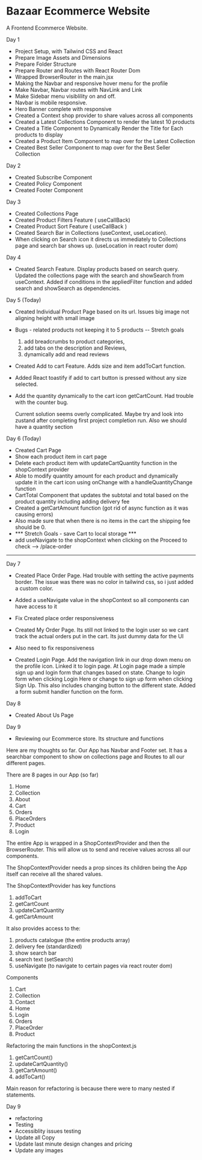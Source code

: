# Bazaar Ecommerce Website

A Frontend Ecommerce Website.

Day 1

- Project Setup, with Tailwind CSS and React
- Prepare Image Assets and Dimensions
- Prepare Folder Structure
- Prepare Router and Routes with React Router Dom
- Wrapped BrowserRouter in the main.jsx
- Making the Navbar and responsive hover menu for the profile
- Make Navbar, Navbar routes with NavLink and Link
- Make Sidebar menu visiblility on and off.
- Navbar is mobile responsive.
- Hero Banner complete with responsive
- Created a Context shop provider to share values across all components
- Created a Latest Collections Component to render the latest 10 products
- Created a Title Component to Dynamically Render the Title for Each products to display
- Created a Product Item Component to map over for the Latest Collection
- Created Best Seller Component to map over for the Best Seller Collection

Day 2

- Created Subscribe Component
- Created Policy Component
- Created Footer Component

Day 3

- Created Collections Page
- Created Product Filters Feature ( useCallBack)
- Created Product Sort Feature ( useCallBack )
- Created Search Bar in Collections (useContext, useLocation).
- When clicking on Search icon it directs us immediately to Collections page and search bar shows up. (useLocation in react router dom)

Day 4

- Created Search Feature. Display products based on search query. Updated the collections page with the search and showSearch from useContext. Added if conditions in the appliedFilter function and added search and showSearch as dependencies.

Day 5 (Today)

- Created Individual Product Page based on its url. Issues big image not aligning height with small image
- Bugs - related products not keeping it to 5 products
  -- Stretch goals

  1. add breadcrumbs to product categories,
  2. add tabs on the description and Reviews,
  3. dynamically add and read reviews

- Created Add to cart Feature. Adds size and item addToCart function.
- Added React toastify if add to cart button is pressed without any size selected.
- Add the quantity dynamically to the cart icon getCartCount. Had trouble with the counter bug.

  Current solution seems overly complicated. Maybe try and look into zustand after completing first project completion run.
  Also we should have a quantity section

Day 6 (Today)

- Created Cart Page
- Show each product item in cart page
- Delete each product item with updateCartQuantity function in the shopContext provider
- Able to modify quantity amount for each product and dynamically update it in the cart icon using onChange with a handleQuantityChange function
- CartTotal Component that updates the subtotal and total based on the product quantity including adding delivery fee
- Created a getCartAmount function (got rid of async function as it was causing errors)
- Also made sure that when there is no items in the cart the shipping fee should be 0.
- \*\*\* Stretch Goals - save Cart to local storage \*\*\*
- add useNavigate to the shopContext when clicking on the Proceed to check --> /place-order

---

Day 7

- Created Place Order Page. Had trouble with setting the active payments border. The issue was there was no color in tailwind css, so i just added a custom color.
- Added a useNavigate value in the shopContext so all components can have access to it
- Fix Created place order responsiveness

- Created My Order Page. Its still not linked to the login user so we cant track the actual orders put in the cart. Its just dummy data for the UI
- Also need to fix responsiveness

- Created Login Page. Add the navigation link in our drop down menu on the profile icon. Linked it to login page. At Login page made a simple sign up and login form that changes based on state. Change to login form when clicking Login Here or change to sign up form when clicking Sign Up. This also includes changing button to the different state. Added a form submit handler function on the form.

Day 8

- Created About Us Page

Day 9

- Reviewing our Ecommerce store. Its structure and functions

Here are my thoughts so far.
Our App has Navbar and Footer set. It has a searchbar component to show on collections page and Routes to all our different pages.

There are 8 pages in our App (so far)

1. Home
2. Collection
3. About
4. Cart
5. Orders
6. PlaceOrders
7. Product
8. Login

The entire App is wrapped in a ShopContextProvider and then the BrowserRouter. This will allow us to send and receive values across all our components.

The ShopContextProvider needs a prop sinces its children being the App itself can receive all the shared values.

The ShopContextProvider has key functions

1. addToCart
2. getCartCount
3. updateCartQuantity
4. getCartAmount

It also provides access to the:

1. products catalogue (the entire products array)
2. delivery fee (standardized)
3. show search bar
4. search text (setSearch)
5. useNavigate (to navigate to certain pages via react router dom)

Components

1. Cart
2. Collection
3. Contact
4. Home
5. Login
6. Orders
7. PlaceOrder
8. Product

Refactoring the main functions in the shopContext.js

1. getCartCount()
2. updateCartQuantity()
3. getCartAmount()
4. addToCart()

Main reason for refactoring is because there were to many nested if statements.

Day 9

- refactoring
- Testing
- Accessiblity issues testing
- Update all Copy
- Update last minute design changes and pricing
- Update any images

